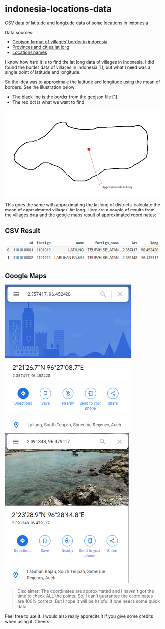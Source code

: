 # indonesia-locations-data
CSV data of latitude and longitude data of some locations in Indonesia

Data sources:
- [Geojson format of villages' border in indonesia](https://github.com/pararawendy/border-desa-indonesia-geojson)
- [Provinces and cities lat long](https://github.com/benangmerah/wilayah)
- [Locations names](https://github.com/edwardsamuel/Wilayah-Administratif-Indonesia)

I know how hard it is to find the lat long data of villages in Indonesia. I did found the border data of villages in indonesia [1], but what I need was a single point of latitude and longitude.

So the idea was to approximate the latitude and longitude using the mean of borders. See the illustration below:
* The black line is the border from the geojson file [1]
* The red dot is what we want to find

![illustration](images/illustration-1.png)

This goes the same with approximating the lat long of districts; calculate the mean of approximated villages' lat long. Here are a couple of results from the villages data and the google maps result of approximated coordinates:

## CSV Result
![example-1](images/example-1.png)

## Google Maps
![example-2](images/example-2.png)
![example-3](images/example-3.png)

> Disclaimer: The coordinates are approximated and I haven't got the time to check ALL the points. So, I can't guarantee the coordinates are 100% correct. But I hope it will be helpful if one needs some quick data

Feel free to use it. I would also really apprecite it if you give some credits when using it. Cheers!
